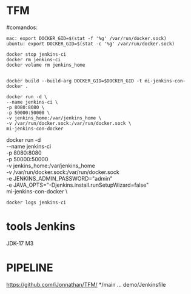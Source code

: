 # TFM

#comandos:

    mac: export DOCKER_GID=$(stat -f '%g' /var/run/docker.sock) 
    ubuntu: export DOCKER_GID=$(stat -c '%g' /var/run/docker.sock)     
    
    docker stop jenkins-ci
    docker rm jenkins-ci
    docker volume rm jenkins_home

   
    docker build --build-arg DOCKER_GID=$DOCKER_GID -t mi-jenkins-con-docker .

    docker run -d \
    --name jenkins-ci \
    -p 8080:8080 \
    -p 50000:50000 \
    -v jenkins_home:/var/jenkins_home \
    -v /var/run/docker.sock:/var/run/docker.sock \
    mi-jenkins-con-docker
    
docker run -d \
--name jenkins-ci \
-p 8080:8080 \
-p 50000:50000 \
-v jenkins_home:/var/jenkins_home \
-v /var/run/docker.sock:/var/run/docker.sock \
-e JENKINS_ADMIN_PASSWORD="admin" \
-e JAVA_OPTS="-Djenkins.install.runSetupWizard=false" \
mi-jenkins-con-docker \

    docker logs jenkins-ci
    

# tools Jenkins
JDK-17
M3

# PIPELINE
https://github.com/iJonnathan/TFM/
*/main
...
demo/Jenkinsfile